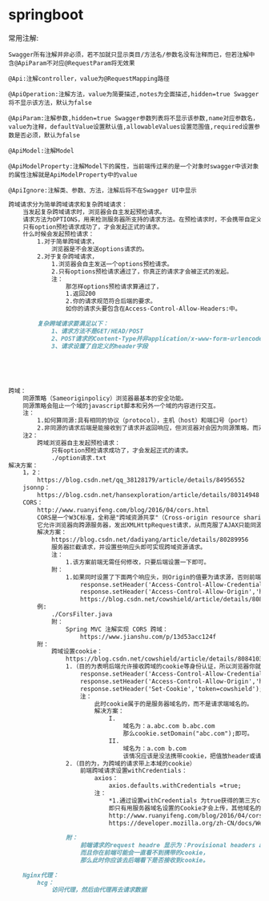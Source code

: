 # springboot
常用注解:
 
    Swagger所有注解并非必须，若不加就只显示类目/方法名/参数名没有注释而已，但若注解中含@ApiParam不对应@RequestParam将无效果
 
    @Api:注解controller，value为@RequestMapping路径
 
    @ApiOperation:注解方法，value为简要描述,notes为全面描述,hidden=true Swagger将不显示该方法，默认为false
 
    @ApiParam:注解参数,hidden=true Swagger参数列表将不显示该参数,name对应参数名，value为注释，defaultValue设置默认值,allowableValues设置范围值,required设置参数是否必须，默认为false
 
    @ApiModel:注解Model
 
    @ApiModelProperty:注解Model下的属性，当前端传过来的是一个对象时swagger中该对象的属性注解就是ApiModelProperty中的value
 
    @ApiIgnore:注解类、参数、方法，注解后将不在Swagger UI中显示
    
    
```markdown
跨域请求分为简单跨域请求和复杂跨域请求：
	当发起复杂跨域请求时，浏览器会自主发起预检请求。
	请求方法为OPTIONS，用来检测服务器所支持的请求方法。在预检请求时，不会携带自定义的请求头信息，而且不允许重定向。
	只有option预检请求成功了，才会发起正式的请求。
	什么时候会发起预检请求：
		1.对于简单跨域请求，
			浏览器是不会发送options请求的。 
		2.对于复杂跨域请求，
			1.浏览器会自主发送一个options预检请求。
			2.只有options预检请求通过了，你真正的请求才会被正式的发起。
			注：
				那怎样options预检请求算通过了，
				1.返回200
				2.你的请求规范符合后端的要求。
				如你的请求头要包含在Access-Control-Allow-Headers:中。 
			
		复杂跨域请求要满足以下：
			1、请求方法不是GET/HEAD/POST
			2、POST请求的Content-Type并非application/x-www-form-urlencoded, multipart/form-data, 或text/plain
			3、请求设置了自定义的header字段
			
			
			
			
			
跨域：
	同源策略（Sameoriginpolicy）浏览器最基本的安全功能。
	同源策略会阻止一个域的javascript脚本和另外一个域的内容进行交互。
	注：
		1.如何算同源:具有相同的协议（protocol），主机（host）和端口号（port）
		2.非同源的请求后端是能接收到了请求并返回响应，但浏览器对会因为同源策略，而对非同源请求返回的结果进行拦截。
	注2：
		跨域浏览器自主发起预检请求：
			只有option预检请求成功了，才会发起正式的请求。
			./option请求.txt
解决方案：
	1，2：
		https://blog.csdn.net/qq_38128179/article/details/84956552
	jsonnp：
		https://blog.csdn.net/hansexploration/article/details/80314948
	CORS：
		http://www.ruanyifeng.com/blog/2016/04/cors.html
		CORS是一个W3C标准，全称是"跨域资源共享"（Cross-origin resource sharing）。
		它允许浏览器向跨源服务器，发出XMLHttpRequest请求，从而克服了AJAX只能同源使用的限制。
		解决方案：
			https://blog.csdn.net/dadiyang/article/details/80289956
			服务器拦截请求，并设置些响应头即可实现跨域资源请求。
			注：
				1.该方案前端无需任何修改，只要后端设置一下即可。
			附：
				1.如果同时设置了下面两个响应头，则Origin的值要为请求源，否则前端console会（但是不影响请求和cookie存储..）报异常。
					response.setHeader('Access-Control-Allow-Credentials',true);
					response.setHeader('Access-Control-Allow-Origin','http://localhost:63342');
					https://blog.csdn.net/cowshield/article/details/80841034
		例:
			./CorsFilter.java
			附：
				Spring MVC 注解实现 CORS 跨域：
					https://www.jianshu.com/p/13d53acc124f
		附：
			跨域设置cookie：
				https://blog.csdn.net/cowshield/article/details/80841034
				1.（目的为表明后端允许接收跨域的cookie等身份认证，所以浏览器你就不要阻止跨域请求带上cookie的行为了）
					response.setHeader('Access-Control-Allow-Credentials',true);
					response.setHeader('Access-Control-Allow-Origin','http://localhost:63342');
					response.setHeader('Set-Cookie','token=cowshield');
					注：
						此时cookie属于的是服务器域名的，而不是请求端域名的。
						解决方案：
							I.
								域名为：a.abc.com b.abc.com
								那么cookie.setDomain("abc.com");即可。
							II.
								域名为：a.com b.com
								该情况应该是没法携带cookie，把值放header或请求参数中吧。
				2.（目的为，为跨域的请求带上本域的cookie）
					前端跨域请求设置withCredentials：
						axios：
							axios.defaults.withCredentials =true;
						注：
							*1.通过设置withCredentials 为true获得的第三方cookies，将会依旧享受同源策略，
							即只有用服务器域名设置的Cookie才会上传，其他域名的Cookie并不会上传。
							http://www.ruanyifeng.com/blog/2016/04/cors.html
							https://developer.mozilla.org/zh-CN/docs/Web/API/XMLHttpRequest/withCredentials
							
				附：
					前端请求的request headre 显示为：Provisional headers are shown（临时头部显示），
					而且你在前端可能会一直看不到携带的cookie，
					那么此时你应该去后端看下是否接收到cookie。
						
	Nginx代理：
		hcg：
			访问代理，然后由代理再去请求数据
```